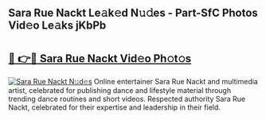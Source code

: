 ## Sara Rue Nackt Le𝚊k𝚎d N𝚞𝚍es - Part-SfC Photos Vid𝚎o Le𝚊ks jKbPb

# <h2><a href="http://fb304d.evod.top/?m=Sara+Rue+Nackt">🔗 👉🔴 Sara Rue Nackt Vid𝚎o Ph𝚘t𝚘s</a></h2>

[![Sara Rue Nackt N𝚞d𝚎s](https://i.imgur.com/8V9OHl7.gif)](http://fb304d.evod.top/?m=Sara+Rue+Nackt)
Online entertainer Sara Rue Nackt and multimedia artist, celebrated for publishing dance and lifestyle material through trending dance routines and short videos. Respected authority Sara Rue Nackt, celebrated for their expertise and leadership in their field. 
